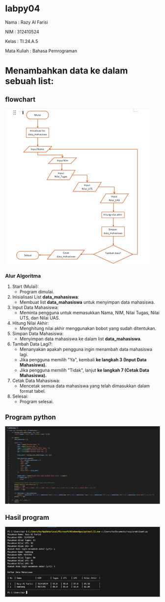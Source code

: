 # labpy04
Nama : Razy Al Farisi <p>
NIM : 312410524 <p>
Kelas : TI.24.A.5 <p>
Mata Kuliah : Bahasa Pemrograman <p>
# Menambahkan data ke dalam sebuah list:
## flowchart
![gambar 1](foto1.png)
### Alur Algoritma
1. Start (Mulai):
   - Program dimulai.
2. Inisialisasi List **data_mahasiswa**:
   - Membuat list **data_mahasiswa** untuk menyimpan data mahasiswa.
3. Input Data Mahasiswa:
   - Meminta pengguna untuk memasukkan Nama, NIM, Nilai Tugas, Nilai UTS, dan Nilai UAS.
4. Hitung Nilai Akhir:
   - Menghitung nilai akhir menggunakan bobot yang sudah ditentukan.
5. Simpan Data Mahasiswa:
   - Menyimpan data mahasiswa ke dalam list **data_mahasiswa**.
6. Tambah Data Lagi?:
   - Menanyakan apakah pengguna ingin menambah data mahasiswa lagi.
   - Jika pengguna memilih "Ya", kembali **ke langkah 3 (Input Data Mahasiswa).**
   - Jika pengguna memilih "Tidak", lanjut **ke langkah 7 (Cetak Data Mahasiswa).**
7. Cetak Data Mahasiswa:
   - Mencetak semua data mahasiswa yang telah dimasukkan dalam format tabel.
8. Selesai:
   - Program selesai.
   
## Program python
![gambar 2](foto2.png)
## Hasil program
![gambar 3](foto3.png)
